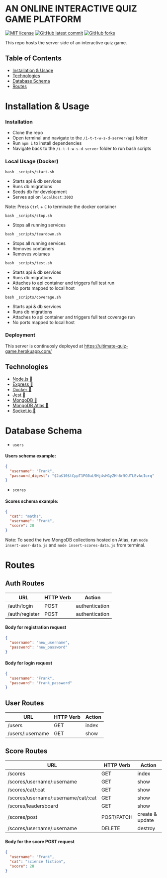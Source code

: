 # AN ONLINE INTERACTIVE QUIZ GAME PLATFORM

<!-- badges -->

[![MIT license](https://img.shields.io/badge/License-MIT-green.svg)](https://opensource.org/licenses/mit-license.php)
[![GitHub latest commit](https://img.shields.io/github/last-commit/u-s-c-l/i-t-t-w-s-d-server.svg)](https://github.com/u-s-c-l/i-t-t-w-s-d-server)
[![GitHub forks](https://img.shields.io/github/forks/u-s-c-l/i-t-t-w-s-d-server.svg)](https://github.com/u-s-c-l/i-t-t-w-s-d-server)

This repo hosts the server side of an interactive quiz game.

## Table of Contents

- [Installation & Usage](#installation--usage)
- [Technologies](#technologies)
- [Database Schema](#database-schema)
- [Routes](#routes)

# Installation & Usage

### Installation

- Clone the repo
- Open terminal and navigate to the `/i-t-t-w-s-d-server/api` folder
- Run `npm i` to install dependencies
- Navigate back to the `/i-t-t-w-s-d-server` folder to run bash scripts

### Local Usage (Docker)

`bash _scripts/start.sh`

- Starts api & db services
- Runs db migrations
- Seeds db for development
- Serves api on `localhost:3003`

Note: Press `Ctrl` + `C` to terminate the docker container

`bash _scripts/stop.sh`

- Stops all running services

`bash _scripts/teardown.sh`

- Stops all running services
- Removes containers
- Removes volumes

`bash _scripts/test.sh`

- Starts api & db services
- Runs db migrations
- Attaches to api container and triggers full test run
- No ports mapped to local host

`bash _scripts/coverage.sh`

- Starts api & db services
- Runs db migrations
- Attaches to api container and triggers full test coverage run
- No ports mapped to local host

### Deployment

This server is continuosly deployed at https://ultimate-quiz-game.herokuapp.com/

## **Technologies**

- [Node.js 🔗](https://nodejs.org/)
- [Express 🔗](https://expressjs.com/)
- [Docker 🔗](https://docker.com/)
- [Jest 🔗](https://jestjs.io/)
- [MongoDB 🔗](https://www.mongodb.com/)
- [MongoDB Atlas 🔗](https://www.mongodb.com/atlas/database)
- [Socket.io 🔗](https://socket.io/)

# Database Schema

- `users`

#### Users schema example:

```json
{
  "username": "Frank",
  "password_digest": "$2a$10$tCppT1FG0aL9Hj4sHGyZHh6r5OUTLEvAcIorq"
}
```

- `scores`

#### Scores schema example:

```json
{
  "cat": "maths",
  "username": "Frank",
  "score": 20
}
```

Note: To seed the two MongoDB collections hosted on Atlas, run `node insert-user-data.js` and `node insert-scores-data.js` from terminal.

# Routes

## Auth Routes

| **URL**        | **HTTP Verb** | **Action**     |
| -------------- | ------------- | -------------- |
| /auth/login    | POST          | authentication |
| /auth/register | POST          | authentication |

#### Body for registration request

```json
{
  "username": "new_username",
  "password": "new_password"
}
```

#### Body for login request

```json
{
  "username": "Frank",
  "password": "frank_password"
}
```

## User Routes

| **URL**          | **HTTP Verb** | **Action** |
| ---------------- | ------------- | ---------- |
| /users           | GET           | index      |
| /users/:username | GET           | show       |

## Score Routes

| **URL**                             | **HTTP Verb** | **Action**      |
| ----------------------------------- | ------------- | --------------- |
| /scores                             | GET           | index           |
| /scores/username/:username          | GET           | show            |
| /scores/cat/:cat                    | GET           | show            |
| /scores/username/:username/cat/:cat | GET           | show            |
| /scores/leadersboard                | GET           | show            |
| /scores/post                        | POST/PATCH    | create & update |
| /scores/username/:username          | DELETE        | destroy         |

#### Body for the score POST request

```json
{
  "username": "Frank",
  "cat": "science fiction",
  "score": 28
}
```
